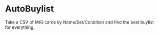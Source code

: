 # AutoBuylist
Take a CSV of MtG cards by Name/Set/Condition and find the best buylist for everything.

